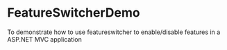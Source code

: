 # FeatureSwitcherDemo
To demonstrate how to use featureswitcher to enable/disable features in a ASP.NET MVC application

